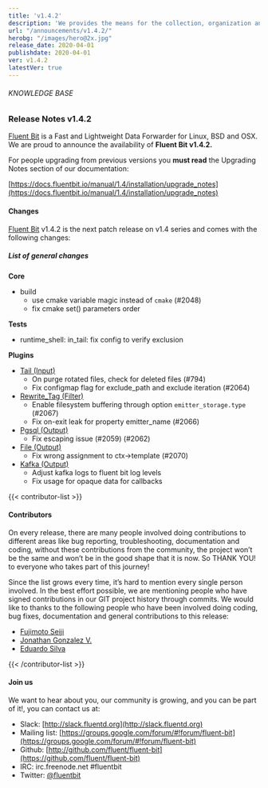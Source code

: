 ```yaml
---
title: 'v1.4.2'
description: 'We provides the means for the collection, organization and computerized retrieval of knowledge and Lightweight Data Forwarder for Linux, BSD and OSX. We are proud to announce the availability of Fluent Bit v1.4.2.'
url: "/announcements/v1.4.2/"
herobg: "/images/hero@2x.jpg"
release_date: 2020-04-01
publishdate: 2020-04-01
ver: v1.4.2
latestVer: true
---
```


###### KNOWLEDGE BASE

### Release Notes v1.4.2

[Fluent Bit](https://fluentbit.io/) is a Fast and Lightweight Data Forwarder for Linux, BSD and OSX. We are proud to announce the availability of **Fluent Bit v1.4.2.**

For people upgrading from previous versions you **must read** the Upgrading Notes section of our documentation:

[https://docs.fluentbit.io/manual/1.4/installation/upgrade_notes](https://docs.fluentbit.io/manual/1.4/installation/upgrade_notes)

#### Changes

[Fluent Bit](https://fluentbit.io) v1.4.2 is the next patch release on v1.4 series and comes with the following changes:

##### List of general changes


**Core**

* build
  * use cmake variable magic instead of `cmake` (#2048)
  * fix cmake set() parameters order


**Tests**

* runtime_shell: in_tail: fix config to verify exclusion


**Plugins**

* [Tail (Input)](https://docs.fluentbit.io/manual/1.4/pipeline/inputs/tail/)
  * On purge rotated files, check for deleted files (#794)
  * Fix configmap flag for exclude_path and exclude iteration (#2064)
* [Rewrite_Tag (Filter)](https://docs.fluentbit.io/manual/1.4/pipeline/filters/rewrite_tag/)
  * Enable filesystem buffering through option `emitter_storage.type` (#2067)
  * Fix on-exit leak for property emitter_name (#2066)
* [Pgsql (Output)](https://docs.fluentbit.io/manual/1.4/pipeline/outputs/pgsql/)
  * Fix escaping issue (#2059) (#2062)
* [File (Output)](https://docs.fluentbit.io/manual/1.4/pipeline/outputs/file/)
  * Fix wrong assignment to ctx->template (#2070)
* [Kafka (Output)](https://docs.fluentbit.io/manual/1.4/pipeline/outputs/kafka/)
  * Adjust kafka logs to fluent bit log levels
  * Fix usage for opaque data for callbacks


{{< contributor-list >}}

#### Contributors

On every release, there are many people involved doing contributions to different areas like bug reporting, troubleshooting, documentation and coding, without these contributions from the community, the project won’t be the same and won’t be in the good shape that it is now. So THANK YOU! to everyone who takes part of this journey!

Since the list grows every time, it’s hard to mention every single person involved. In the best effort possible, we are mentioning people who have signed contributions in our GIT project history through commits. We would like to thanks to the following people who have been involved doing coding, bug fixes, documentation and general contributions to this release:

* [Fujimoto Seiji](https://github.com/fujimotos)
* [Jonathan Gonzalez V.](https://github.com/sxd)
* [Eduardo Silva](https://github.com/edsiper)

{{< /contributor-list >}}

#### Join us

We want to hear about you, our community is growing, and you can be part of it!, you can contact us at:

* Slack: [http://slack.fluentd.org](http://slack.fluentd.org)
* Mailing list: [https://groups.google.com/forum/#!forum/fluent-bit](https://groups.google.com/forum/#!forum/fluent-bit)
* Github: [http://github.com/fluent/fluent-bit](https://github.com/fluent/fluent-bit)
* IRC: irc.freenode.net #fluentbit
* Twitter: [@fluentbit](https://twitter.com/fluentbit)